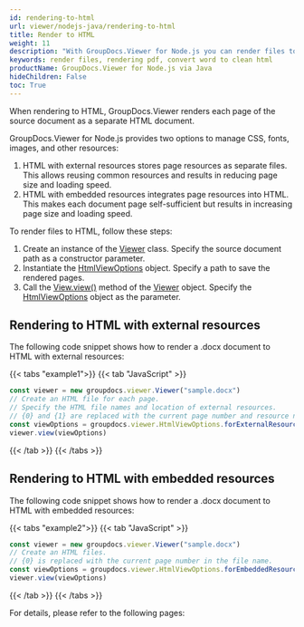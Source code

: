 ```yaml
---
id: rendering-to-html
url: viewer/nodejs-java/rendering-to-html
title: Render to HTML
weight: 11
description: "With GroupDocs.Viewer for Node.js you can render files to HTML format. As a simple usecase please see how easily you can convert Microsoft Word to clean html."
keywords: render files, rendering pdf, convert word to clean html
productName: GroupDocs.Viewer for Node.js via Java
hideChildren: False
toc: True
---
```

When rendering to HTML, GroupDocs.Viewer renders each page of the source document as a separate HTML document.

GroupDocs.Viewer for Node.js provides two options to manage CSS, fonts, images, and other resources:

1. HTML with external resources stores page resources as separate files. This allows reusing common resources and results in reducing page size and loading speed.
2. HTML with embedded resources integrates page resources into HTML. This makes each document page self-sufficient but results in increasing page size and loading speed.

To render files to HTML, follow these steps:

1. Create an instance of the [Viewer](#) class. Specify the source document path as a constructor parameter.
2. Instantiate the [HtmlViewOptions](#) object. Specify a path to save the rendered  pages.
3. Call the [View.view()](#) method of the [Viewer](#) object. Specify the [HtmlViewOptions](#) object as the parameter.

## Rendering to HTML with external resources

The following code snippet shows how to render a .docx document to HTML with external resources: 

{{< tabs "example1">}}
{{< tab "JavaScript" >}}
```js
const viewer = new groupdocs.viewer.Viewer("sample.docx")
// Create an HTML file for each page.
// Specify the HTML file names and location of external resources.
// {0} and {1} are replaced with the current page number and resource name, respectively.
const viewOptions = groupdocs.viewer.HtmlViewOptions.forExternalResources("page_{0}.html", "page_{0}/resource_{0}_{1}", "page_{0}/resource_{0}_{1}")
viewer.view(viewOptions)
```
{{< /tab >}}
{{< /tabs >}}

## Rendering to HTML with embedded resources

The following code snippet shows how to render a .docx document to HTML with embedded resources:

{{< tabs "example2">}}
{{< tab "JavaScript" >}}
```js
const viewer = new groupdocs.viewer.Viewer("sample.docx")
// Create an HTML files.
// {0} is replaced with the current page number in the file name.
const viewOptions = groupdocs.viewer.HtmlViewOptions.forEmbeddedResources("page_{0}.html")
viewer.view(viewOptions)
```
{{< /tab >}}
{{< /tabs >}}

For details, please refer to the following pages:
